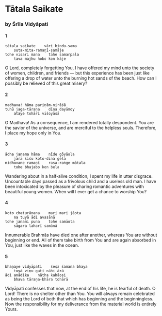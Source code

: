 # Tātala Saikate

### by Śrīla Vidyāpati

#### 1

    tātala saikate    vāri bindu-sama
        suta-mita-ramaṇī-samāje
    tohe visari mana    tāhe samarpala
        tava majhu hobo kon kāje

O Lord, completely forgetting You, I have offered my mind unto the society of women, children, and friends — but this experience has been just like offering a drop of water unto the burning hot sands of the beach. How can I possibly be relieved of this great misery?

#### 2

    madhava! hāma pariṇām-nirāśā
    tuhu̐ jaga-tāraṇa    dīna dayāmoy
        ataye tohāri viśoyāsā

O Madhava! As a consequence, I am rendered totally despondent. You are the savior of the universe, and are merciful to the helpless souls. Therefore, I place my hope only in You.

#### 3

    ādha janama hāma    ni̐de go̐yāola
        jarā śiśu koto-dina gela
    nidhuvane ramaṇī    rasa-raṅge mātala
        tohe bhajabo kon bela

Wandering about in a half-alive condition, I spent my life in utter disgrace. Uncountable days passed as a frivolous child and a useless old man. I have been intoxicated by the pleasure of sharing romantic adventures with beautiful young women. When will I ever get a chance to worship You?

#### 4

    koto chaturānana    mari mari jāota
        na tuyā ādi avasānā
    tohe janami puna    tohe samāota
        sāgara laharī samānā

Innumerable Brahmās have died one after another, whereas You are without beginning or end. All of them take birth from You and are again absorbed in You, just like the waves in the ocean.

#### 5

    bhaṇaye vidyāpati    śeṣa śamana bhaya
        tuyā viṇu gati nāhi ārā
    ādi anādika    nātha kahāosi
        bhava tāraṇa-bhāra tohārā

Vidyāpati confesses that now, at the end of his life, he is fearful of death. O Lord! There is no shelter other than You. You will always remain celebrated as being the Lord of both that which has beginning and the beginningless. Now the responsibility for my deliverance from the material world is entirely Yours.

